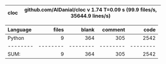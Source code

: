 cloc|github.com/AlDanial/cloc v 1.74  T=0.09 s (99.9 files/s, 35644.9 lines/s)
--- | ---

Language|files|blank|comment|code
:-------|-------:|-------:|-------:|-------:
Python|9|364|305|2542
--------|--------|--------|--------|--------
SUM:|9|364|305|2542
